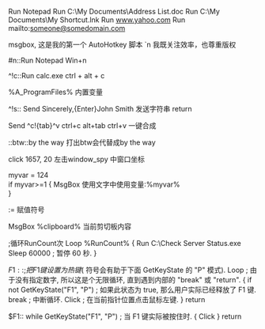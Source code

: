 Run Notepad
Run C:\My Documents\Address List.doc
Run C:\My Documents\My Shortcut.lnk
Run www.yahoo.com
Run mailto:someone@somedomain.com

msgbox, 这是我的第一个 AutoHotkey 脚本 \`n 我既关注效率，也尊重版权

#n::Run Notepad          Win+n

^!c::Run calc.exe         ctrl + alt + c

 %A_ProgramFiles%         内置变量

^!s::
Send Sincerely,{Enter}John Smith   发送字符串
return

Send ^c!{tab}^v           ctrl+c alt+tab ctrl+v 一键合成


::btw::by the way         打出btw会代替成by the way

click 1657, 20            左击window_spy 中窗口坐标


myvar = 124               
if myvar>=1
{
   MsgBox 使用文字中使用变量:%myvar%  
}

:=                         赋值符号

MsgBox %clipboard%         当前剪切板内容

;循环RunCount次
Loop %RunCount%
{
    Run C:\Check Server Status.exe
    Sleep 60000  ; 暂停 60 秒.
}


$F1::  ; 把 F1 键设置为热键 ($ 符号会有助于下面 GetKeyState 的 "P" 模式).
Loop  ; 由于没有指定数字, 所以这是个无限循环, 直到遇到内部的 "break" 或 "return".
{
    if not GetKeyState("F1", "P")  ; 如果此状态为 true, 那么用户实际已经释放了 F1 键.
        break  ; 中断循环.
    Click  ; 在当前指针位置点击鼠标左键.
}
return

$F1::
while GetKeyState("F1", "P")  ; 当 F1 键实际被按住时.
{
    Click
}
return
